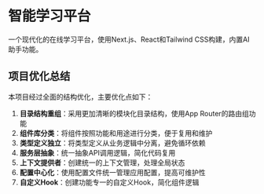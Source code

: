 # 智能学习平台

一个现代化的在线学习平台，使用Next.js、React和Tailwind CSS构建，内置AI助手功能。

## 项目优化总结

本项目经过全面的结构优化，主要优化点如下：

1. **目录结构重组**：采用更加清晰的模块化目录结构，使用App Router的路由组功能
2. **组件库分类**：将组件按照功能和用途进行分类，便于复用和维护
3. **类型定义独立**：将类型定义从业务逻辑中分离，避免循环依赖
4. **服务层抽象**：统一抽象API调用逻辑，简化代码复用
5. **上下文提供者**：创建统一的上下文管理，处理全局状态
6. **配置中心化**：使用配置文件统一管理应用配置，提高可维护性
7. **自定义Hook**：创建功能专一的自定义Hook，简化组件逻辑
